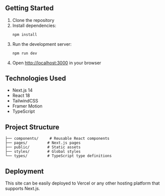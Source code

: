 ## Getting Started

1. Clone the repository
2. Install dependencies:
   ```bash
   npm install
   ```
3. Run the development server:
   ```bash
   npm run dev
   ```
4. Open [http://localhost:3000](http://localhost:3000) in your browser

## Technologies Used

- Next.js 14
- React 18
- TailwindCSS
- Framer Motion
- TypeScript

## Project Structure

```
├── components/     # Reusable React components
├── pages/         # Next.js pages
├── public/        # Static assets
├── styles/        # Global styles
└── types/         # TypeScript type definitions
```

## Deployment

This site can be easily deployed to Vercel or any other hosting platform that supports Next.js. 
